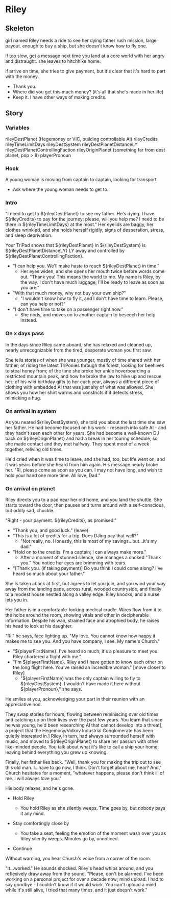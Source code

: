 # Riley

## Skeleton

girl named Riley needs a ride to see her dying father
rush mission, large payout. enough to buy a ship, but she doesn't know how to fly one.

if too slow, get a message next time you land at a core world with her angry and distraught. she leaves to hitchhike home.

if arrive on time, she tries to give payment, but it's clear that it's hard to part with the money.
- Thank you.
- Where did you get this much money? (it's all that she's made in her life)
- Keep it. I have other ways of making credits.

## Story

### Variables

rileyDestPlanet (Hegemoney or VIC, building controllable AI)
rileyCredits
rileyTimeLimitDays
rileyDestSystem
rileyDestPlanetDistanceLY
rileyDestPlanetControllingFaction
rileyOriginPlanet (something far from dest planet, pop > 8)
playerPronoun

### Hook

A young woman is moving from captain to captain, looking for transport.

- Ask where the young woman needs to get to.

### Intro

"I need to get to ${rileyDestPlanet} to see my father. He's dying. I have ${rileyCredits} to pay for the journey; please, will you help me? I need to be there in ${rileyTimeLimitDays} at the most." Her eyelids are baggy, her clothes wrinkled, and she holds herself rigidly; signs of desperation, stress, and sleep deprivation.

Your TriPad shows that ${rileyDestPlanet} in ${rileyDestSystem} is ${rileyDestPlanetDistanceLY} LY away and controlled by ${rileyDestPlanetControllingFaction}.

- "I can help you. We'll make haste to reach ${rileyDestPlanet} in time."
  - Her eyes widen, and she opens her mouth twice before words come out. "Thank you! This means the world to me. My name is Riley, by the way. I don't have much luggage; I'll be ready to leave as soon as you are."
- "With that much money, why not buy your own ship?"
  - "I wouldn't know how to fly it, and I don't have time to learn. Please, can you help or not?"
- "I don't have time to take on a passenger right now."
  - She nods, and moves on to another captain to beseech her help instead.

### On x days pass

In the days since Riley came aboard, she has relaxed and cleaned up, nearly unrecognizable from the tired, desperate woman you first saw.

She tells stories of when she was younger, mostly of time shared with her father; of riding the latest TriPonies through the forest, looking for beehives to steal honey from; of the time she broke her ankle hoverboarding a restricted mountain peak, and how he broke the law to hike up and rescue her; of his wild birthday gifts to her each year, always a different piece of clothing with embedded AI that was just shy of what was allowed. She shows you how her shirt warms and constricts if it detects stress, mimicking a hug.


### On arrival in system

As you neared ${rileyDestSystem}, she told you about the last time she saw her father. He had become focused on his work - research into safe AI - and they hadn't seen each other for years. She had become a well-known DJ back on ${rileyOriginPlanet} and had a break in her touring schedule, so she made contact and they met halfway. They spent most of a week together, reliving old times.

He'd cried when it was time to leave, and she had, too, but life went on, and it was years before she heard from him again. His message nearly broke her. "Ri, please come as soon as you can. I may not have long, and wish to hold your hand one more time. All love, Dad."


### On arrival on planet

Riley directs you to a pad near her old home, and you land the shuttle. She starts toward the door, then pauses and turns around with a self-conscious, but oddly sad, chuckle.

"Right - your payment. ${rileyCredits}, as promised."

- "Thank you, and good luck." (leave)
- "This is a lot of credits for a trip. Does DJing pay that well?"
  - "Not really, no. Honestly, this is most of my savings...but...it's my dad."
- "Hold on to the credits. I'm a captain; I can always make more."
  - After a moment of stunned silence, she manages a choked "Thank you." You notice her eyes are brimming with tears. 
- "[Thank you. (if taking payment)] Do you think I could come along? I've heard so much about your father."

She is taken aback at first, but agrees to let you join, and you wind your way away from the landing pads, across rural, wooded countryside, and finally to a modest house nestled along a valley edge. Riley knocks, and a nurse lets you in.

Her father is in a comfortable-looking medical cradle. Wires flow from it to the holos around the room, showing vitals and other in decipherable information. Despite his wan, strained face and atrophied body, he raises his head to look at his daughter.

"Ri," he says, face lighting up. "My love. You cannot know how happy it makes me to see you. And you have company, I see. My name's Church."

- "${playerFirstName}. I've heard so much; it's a pleasure to meet you. Riley chartered a flight with me."
- "I'm ${playerFirstName}. Riley and I have gotten to know each other on the long flight here. You've raised an incredible woman." [move closer to Riley]
  - "${playerFirstName} was the only captain willing to fly to ${rileyDestSystem}. I wouldn't have made it here without ${playerPronoun}," she says.
  
He smiles at you, acknowledging your part in their reunion with an appreciative nod.

They swap stories for hours, flowing between reminiscing over old times and catching up on their lives over the past few years. You learn that since he was young, he'd been researching AI that cannot develop into a threat[, a project that the Hegemony/Volkov Industrial Conglomerate has been quietly interested in.] Riley, in turn, had always surrounded herself with music, and moved to ${rileyOriginPlanet} to share her passion with other like-minded people. You talk about what it's like to call a ship your home, leaving behind everything you grew up knowing.

Finally, her father lies back. "Well, thank you for making the trip out to see this old man. I...have to go now, I think. Don't forget about me, hear? And," Church hesitates for a moment, "whatever happens, please don't think ill of me. I will always love you."

His body relaxes, and he's gone.

- Hold Riley
  - You hold Riley as she silently weeps. Time goes by, but nobody pays it any mind.
- Stay comfortingly close by
  - You take a seat, feeling the emotion of the moment wash over you as Riley silently weeps. Minutes go by, unnoticed.

- Continue

Without warning, you hear Church's voice from a corner of the room. 

"It...worked." He sounds shocked. Riley's head whips around, and you reflexively draw away from the sound. "Please, don't be alarmed. I've been working on a personal project for over a decade now; mind upload. I had to say goodbye - I couldn't know if it would work. You can't upload a mind while it's still alive, I tried that many times, and it just doesn't work."

